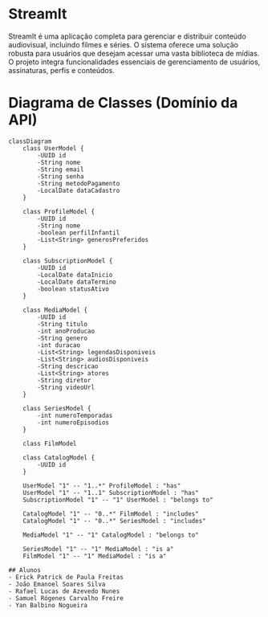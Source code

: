 # StreamIt
StreamIt é uma aplicação completa para gerenciar e distribuir conteúdo audiovisual, incluindo filmes e séries. O sistema oferece uma solução robusta para usuários que desejam acessar uma vasta biblioteca de mídias. O projeto integra funcionalidades essenciais de gerenciamento de usuários, assinaturas, perfis e conteúdos.

# Diagrama de Classes (Domínio da API)
```mermaid
classDiagram
    class UserModel {
        -UUID id
        -String nome
        -String email
        -String senha
        -String metodoPagamento
        -LocalDate dataCadastro
    }

    class ProfileModel {
        -UUID id
        -String nome
        -boolean perfilInfantil
        -List<String> generosPreferidos
    }

    class SubscriptionModel {
        -UUID id
        -LocalDate dataInicio
        -LocalDate dataTermino
        -boolean statusAtivo
    }

    class MediaModel {
        -UUID id
        -String titulo
        -int anoProducao
        -String genero
        -int duracao
        -List<String> legendasDisponiveis
        -List<String> audiosDisponiveis
        -String descricao
        -List<String> atores
        -String diretor
        -String videoUrl
    }

    class SeriesModel {
        -int numeroTemporadas
        -int numeroEpisodios
    }

    class FilmModel

    class CatalogModel {
        -UUID id
    }

    UserModel "1" -- "1..*" ProfileModel : "has"
    UserModel "1" -- "1..1" SubscriptionModel : "has"
    SubscriptionModel "1" -- "1" UserModel : "belongs to"

    CatalogModel "1" -- "0..*" FilmModel : "includes"
    CatalogModel "1" -- "0..*" SeriesModel : "includes"

    MediaModel "1" -- "1" CatalogModel : "belongs to"

    SeriesModel "1" -- "1" MediaModel : "is a"
    FilmModel "1" -- "1" MediaModel : "is a"

## Alunos
- Erick Patrick de Paula Freitas
- João Emanoel Soares Silva 
- Rafael Lucas de Azevedo Nunes
- Samuel Rógenes Carvalho Freire
- Yan Balbino Nogueira

